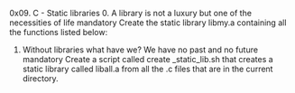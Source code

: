 0x09. C - Static libraries
0. A library is not a luxury but one of the necessities of life
mandatory
Create the static library libmy.a containing all the functions listed below:

1. Without libraries what have we? We have no past and no future
mandatory
Create a script called create _static_lib.sh that creates a static library called liball.a from all the .c files that are in the current directory.
